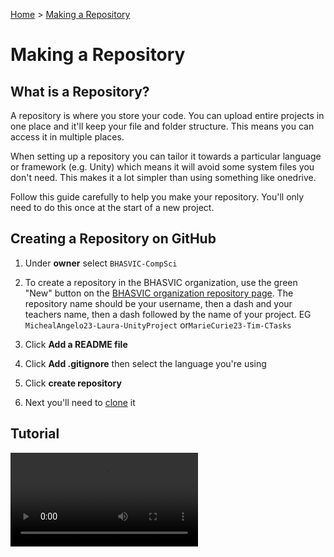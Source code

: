 [Home](https://github.com/BHASVIC-CompSci/.github/blob/main/profile/README.md) > [Making a Repository](makingRepo.md)

# Making a Repository

## What is a Repository?
A repository is where you store your code. You can upload entire projects in one place and it'll keep your file and folder structure. This means you can access it in multiple places.

When setting up a repository you can tailor it towards a particular language or framework (e.g. Unity) which means it will avoid some system files you don't need. This makes it a lot simpler than using something like onedrive.

Follow this guide carefully to help you make your repository. You'll only need to do this once at the start of a new project.

## Creating a Repository on GitHub

1. Under **owner** select `BHASVIC-CompSci` 

1. To create a repository in the BHASVIC organization, use the green "New" button on the [BHASVIC organization repository page](https://github.com/orgs/BHASVIC-CompSci/repositories). The repository name should be your username, then a dash and your teachers name, then a dash followed by the name of your project. EG `MichealAngelo23-Laura-UnityProject` or`MarieCurie23-Tim-CTasks`

1. Click **Add a README file**

1. Click **Add .gitignore** then select the language you're using

1. Click **create repository**

1. Next you'll need to [clone](https://github.com/BHASVIC-CompSci/.github/blob/main/profile/Guides/cloning.md) it

## Tutorial

![Making a repository](../Media/createRepo.mp4)